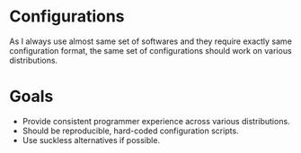 # Configurations

As I always use almost same set of softwares and they require exactly same
configuration format, the same set of configurations should work on various
distributions.

# Goals

 - Provide consistent programmer experience across various distributions.
 - Should be reproducible, hard-coded configuration scripts.
 - Use suckless alternatives if possible.
